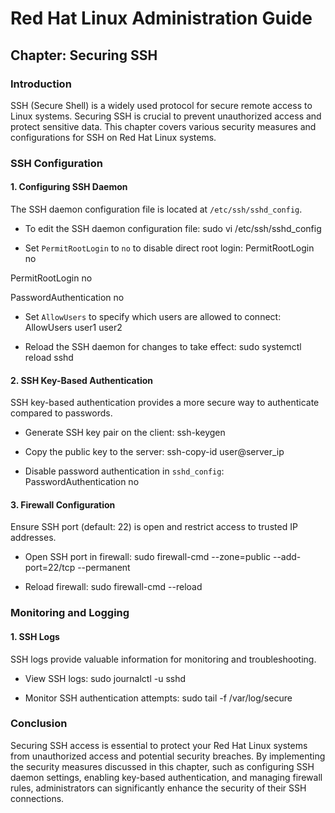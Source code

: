 # Red Hat Linux Administration Guide

## Chapter: Securing SSH

### Introduction

SSH (Secure Shell) is a widely used protocol for secure remote access to Linux systems. Securing SSH is crucial to prevent unauthorized access and protect sensitive data. This chapter covers various security measures and configurations for SSH on Red Hat Linux systems.

### SSH Configuration

#### 1. Configuring SSH Daemon

The SSH daemon configuration file is located at `/etc/ssh/sshd_config`.

- To edit the SSH daemon configuration file:
sudo vi /etc/ssh/sshd_config


- Set `PermitRootLogin` to `no` to disable direct root login:
PermitRootLogin no

PermitRootLogin no

PasswordAuthentication no

- Set `AllowUsers` to specify which users are allowed to connect:
AllowUsers user1 user2


- Reload the SSH daemon for changes to take effect:
sudo systemctl reload sshd


#### 2. SSH Key-Based Authentication

SSH key-based authentication provides a more secure way to authenticate compared to passwords.

- Generate SSH key pair on the client:
ssh-keygen


- Copy the public key to the server:
ssh-copy-id user@server_ip


- Disable password authentication in `sshd_config`:
PasswordAuthentication no


#### 3. Firewall Configuration

Ensure SSH port (default: 22) is open and restrict access to trusted IP addresses.

- Open SSH port in firewall:
sudo firewall-cmd --zone=public --add-port=22/tcp --permanent


- Reload firewall:
sudo firewall-cmd --reload


### Monitoring and Logging

#### 1. SSH Logs

SSH logs provide valuable information for monitoring and troubleshooting.

- View SSH logs:
sudo journalctl -u sshd


- Monitor SSH authentication attempts:
sudo tail -f /var/log/secure


### Conclusion

Securing SSH access is essential to protect your Red Hat Linux systems from unauthorized access and potential security breaches. By implementing the security measures discussed in this chapter, such as configuring SSH daemon settings, enabling key-based authentication, and managing firewall rules, administrators can significantly enhance the security of their SSH connections.
